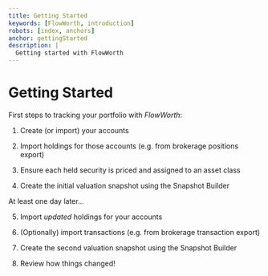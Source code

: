 ```yaml
---
title: Getting Started
keywords: [FlowWorth, introduction]
robots: [index, anchors]
anchor: gettingStarted
description: |
  Getting started with FlowWorth
---
```


#  Getting Started

First steps to tracking your portfolio with _FlowWorth_:

1. Create (or import) your accounts

2. Import holdings for those accounts (e.g. from brokerage positions export)

3. Ensure each held security is priced and assigned to an asset class

4. Create the initial valuation snapshot using the Snapshot Builder

At least one day later...

5. Import _updated_ holdings for your accounts

6. (Optionally) import transactions (e.g. from brokerage transaction export)

7. Create the second valuation snapshot using the Snapshot Builder

8. Review how things changed!
